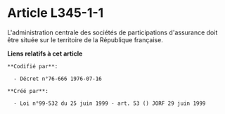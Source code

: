 # Article L345-1-1

L'administration centrale des sociétés de participations d'assurance doit être située sur le territoire de la République
française.

**Liens relatifs à cet article**

	**Codifié par**:

	  - Décret n°76-666 1976-07-16

	**Créé par**:

	  - Loi n°99-532 du 25 juin 1999 - art. 53 () JORF 29 juin 1999
